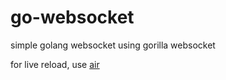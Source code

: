 # go-websocket
simple golang websocket using gorilla websocket

for live reload, use [air](https://github.com/cosmtrek/air)
